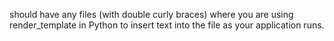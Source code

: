  should have any files (with double curly braces) where you are using render_template in Python to insert text into the file as your application runs.

